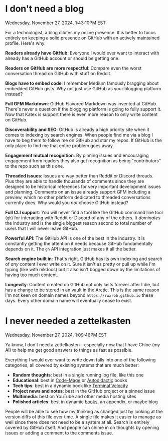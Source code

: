 # I don't need a blog

Wednesday, November 27, 2024,  1:43:10PM EST

For a technologist, a blog dilutes my online presence. It is better to focus entirely on keeping a solid presence on GitHub with an actively maintained profile. Here's why:

**Readers already have GitHub**: Everyone I would ever want to interact with already has a GitHub account or should be getting one.

**Readers on GitHub are more respectful**: Compare even the worst conversation thread on GitHub with stuff on Reddit.

**Blogs have to embed code**: I remember Medium famously bragging about embedded GitHub gists. Why not just use GitHub as your blogging platform instead?

**Full GFM Markdown**: GitHub Flavored Markdown was invented at GitHub. There's never a question if the blogging platform is going to fully support it. Now that Katex is support there is even more reason to only write content on GitHub.

**Discoverability and SEO**: GitHub is already a high priority site when it comes to indexing by search engines. When people find me via a blog I have to beg them to follow me on GitHub and star my repos. If GitHub is the only place to find me that entire problem goes away.

**Engagement mutual recognition**: By pinning issues and encouraging engagement from readers they also get recognition as being "contributors" to the repo such as this one.

**Threaded issues**: Issues are way better than Reddit or Discord threads. Plus they are able to handle thousands of comments since they are designed to be historical references for very important development issues and planning. Comments on an issue already support GFM including a preview, which no other platform dedicated to threaded conversations currently does. Why would you *not* choose GitHub instead?

**Full CLI support**: You will never find a tool like the GitHub command line tool (`gh`) for interacting with Reddit or Discord of any of the others. It *dominates* the industry and is the single biggest reason second to total number of users that I will never leave GitHub.

**Powerful API**: The GitHub API is one of the best in the industry. It is constantly getting the attention it needs because GitHub fundamentally depends on it. The `gh` API integration just makes it all the better.

**Search engine built in**: That's right. GitHub has its own indexing and search of *any* content I ever write on it. Sure it isn't as pretty or pull up while I'm typing (like with mkdocs) but it also isn't bogged down by the limitations of having too much content.

**Longevity**: Content created on GitHub not only lasts forever after I die, but has a change to be stored in an vault in the Arctic. This is the same reason I'm not keen on domain names beyond `https://rwxrob.github.io` these days. Every other domain name will eventually cease to exist.

# I never needed a zettelkasten

Wednesday, November 27, 2024,  1:09:46PM EST

Ya know, I don't need a zettelkasten—especially now that I have Chloe (my AI) to help me get good answers to things as fast as possible.

Everything I would ever want to write down falls into one of the following categories, all covered by existing systems that are much better:

- **Random thoughts**: best in a single running log file, like this one
- **Educational**: best in [Code-Mage] or [Autodidactic] books
- **Tech tips**: best in a dynamic book like [Terminal Velocity]
- **Project news and notes**: best in the GitHub project or a pinned issue
- **Multimedia**: best on YouTube and other media hosting sites
- **Polished articles**: best in dynamic [books], an appendix, or maybe blog

People will be able to see how my thinking as changed just by looking at the version diffs of this file over time. A single file makes it easier to manage as well since there does not need to be a system at all. Search is entirely covered by GitHub itself. And people can chime in on thoughts by opening issues or adding a comment to the comments issue.

[Terminal Velocity]: https://rwxrob.github.io/books/terminal-velocity
[Autodidactic]: https://rwxrob.github.io/books/autodidactic
[Code-Mage]: https://rwxrob.github.io/books/code-mage
[books]: https://rwxrob.github.io/books
